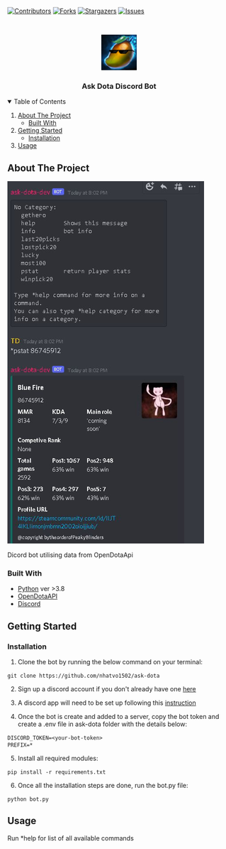 [![Contributors][contributors-shield]][contributors-url]
[![Forks][forks-shield]][forks-url]
[![Stargazers][stars-shield]][stars-url]
[![Issues][issues-shield]][issues-url]



<!-- PROJECT LOGO -->
<br />
<p align="center">
  <a href="https://github.com/nhatvo1502/ask-dota">
    <img src="resources/img/logo.jpg" alt="Logo" width="80" height="80">
  </a>

  <h3 align="center">Ask Dota Discord Bot</h3>

</p>



<!-- TABLE OF CONTENTS -->
<details open="open">
  <summary>Table of Contents</summary>
  <ol>
    <li>
      <a href="#about-the-project">About The Project</a>
      <ul>
        <li><a href="#built-with">Built With</a></li>
      </ul>
    </li>
    <li>
      <a href="#getting-started">Getting Started</a>
      <ul>
        <li><a href="#installation">Installation</a></li>
      </ul>
    </li>
    <li><a href="#usage">Usage</a></li>
  </ol>
</details>



<!-- ABOUT THE PROJECT -->
## About The Project

![discord ask dota](./resources/img/screenshot.JPG)

Dicord bot utilising data from OpenDotaApi

### Built With

* [Python](https://www.python.org) ver >3.8
* [OpenDotaAPI](https://www.opendota.com/)
* [Discord](https://discord.com)



<!-- GETTING STARTED -->
## Getting Started

### Installation

1. Clone the bot by running the below command on your terminal:


```
git clone https://github.com/nhatvo1502/ask-dota
```

2. Sign up a discord account if you don't already have one [here](https://discord.com)

3. A discord app will need to be set up following this [instruction](https://viebly.com/create-basic-discord-bot/technology/)

4. Once the bot is create and added to a server, copy the bot token and create a .env file in ask-dota folder with the details below:

```
DISCORD_TOKEN=<your-bot-token>
PREFIX=*
```

5. Install all required modules:

```
pip install -r requirements.txt
```

6. Once all the installation steps are done, run the bot.py file:

```
python bot.py
```
<!-- USAGE EXAMPLES -->
## Usage

Run *help for list of all available commands


<!-- MARKDOWN LINKS & IMAGES -->
<!-- https://www.markdownguide.org/basic-syntax/#reference-style-links -->
[contributors-shield]: https://img.shields.io/github/contributors/nhatvo1502/ask-dota.svg?style=for-the-badge
[contributors-url]: https://github.com/nhatvo1502/ask-dota/graphs/contributors
[forks-shield]: https://img.shields.io/github/forks/nhatvo1502/ask-dota.svg?style=for-the-badge
[forks-url]: https://github.com/nhatvo1502/ask-dota/network/members
[stars-shield]: https://img.shields.io/github/stars/nhatvo1502/ask-dota.svg?style=for-the-badge
[stars-url]: https://github.com/nhatvo1502/ask-dota/stargazers
[issues-shield]: https://img.shields.io/github/issues/nhatvo1502/ask-dota.svg?style=for-the-badge
[issues-url]: https://github.com/nhatvo1502/ask-dota/issues
